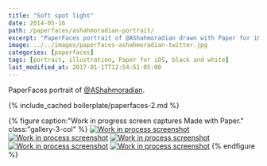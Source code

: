 ```yaml
---
title: "Soft spot light"
date: 2014-05-16
path: /paperfaces/ashahmoradian-portrait/
excerpt: "PaperFaces portrait of @AShahmoradian drawn with Paper for iOS on an iPad."
image: ../../images/paperfaces-ashahmoradian-twitter.jpg
categories: [paperfaces]
tags: [portrait, illustration, Paper for iOS, black and white]
last_modified_at: 2017-01-17T12:54:51-05:00
---
```


PaperFaces portrait of [@AShahmoradian](https://twitter.com/AShahmoradian).

{% include_cached boilerplate/paperfaces-2.md %}

{% figure caption:"Work in progress screen captures Made with Paper." class:"gallery-3-col" %}
[![Work in process screenshot](../../images/paperfaces-ashahmoradian-process-1-600.jpg)](../../images/paperfaces-ashahmoradian-process-1-lg.jpg) [![Work in process screenshot](../../images/paperfaces-ashahmoradian-process-2-600.jpg)](../../images/paperfaces-ashahmoradian-process-2-lg.jpg) [![Work in process screenshot](../../images/paperfaces-ashahmoradian-process-3-600.jpg)](../../images/paperfaces-ashahmoradian-process-3-lg.jpg) [![Work in process screenshot](../../images/paperfaces-ashahmoradian-process-4-600.jpg)](../../images/paperfaces-ashahmoradian-process-4-lg.jpg) [![Work in process screenshot](../../images/paperfaces-ashahmoradian-process-5-600.jpg)](../../images/paperfaces-ashahmoradian-process-5-lg.jpg)
{% endfigure %}
